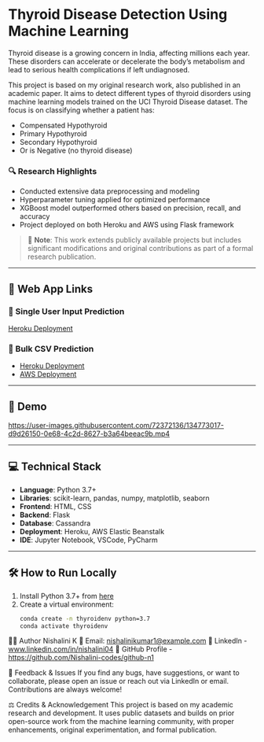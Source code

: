 # Thyroid Disease Detection Using Machine Learning

Thyroid disease is a growing concern in India, affecting millions each year. These disorders can accelerate or decelerate the body’s metabolism and lead to serious health complications if left undiagnosed.

This project is based on my original research work, also published in an academic paper. It aims to detect different types of thyroid disorders using machine learning models trained on the UCI Thyroid Disease dataset. The focus is on classifying whether a patient has:
- Compensated Hypothyroid
- Primary Hypothyroid
- Secondary Hypothyroid
- Or is Negative (no thyroid disease)

### 🔍 Research Highlights
- Conducted extensive data preprocessing and modeling
- Hyperparameter tuning applied for optimized performance
- XGBoost model outperformed others based on precision, recall, and accuracy
- Project deployed on both Heroku and AWS using Flask framework

> 📌 **Note**: This work extends publicly available projects but includes significant modifications and original contributions as part of a formal research publication.

---

## 🔗 Web App Links

### 🧍 Single User Input Prediction
[Heroku Deployment](https://tddoneinput.herokuapp.com/)

### 📁 Bulk CSV Prediction
- [Heroku Deployment](https://batchprediction.herokuapp.com/)
- [AWS Deployment](http://tddbulkprediction-env.eba-uqgwbduj.us-east-2.elasticbeanstalk.com/)

---

## 🎥 Demo

https://user-images.githubusercontent.com/72372136/134773017-d9d26150-0e68-4c2d-8627-b3a64beeac9b.mp4

---

## 💻 Technical Stack

- **Language**: Python 3.7+
- **Libraries**: scikit-learn, pandas, numpy, matplotlib, seaborn
- **Frontend**: HTML, CSS
- **Backend**: Flask
- **Database**: Cassandra
- **Deployment**: Heroku, AWS Elastic Beanstalk
- **IDE**: Jupyter Notebook, VSCode, PyCharm

---

## 🛠 How to Run Locally

1. Install Python 3.7+ from [here](https://www.python.org/downloads/)
2. Create a virtual environment:
   ```bash
   conda create -n thyroidenv python=3.7
   conda activate thyroidenv


🙋‍♀️ Author
Nishalini K
📧 Email: nishalinikumar1@example.com
🔗 LinkedIn - www.linkedin.com/in/nishalini04
📁 GitHub Profile - https://github.com/Nishalini-codes/github-n1


💬 Feedback & Issues
If you find any bugs, have suggestions, or want to collaborate, please open an issue or reach out via LinkedIn or email. Contributions are always welcome!

⚖️ Credits & Acknowledgement
This project is based on my academic research and development. It uses public datasets and builds on prior open-source work from the machine learning community, with proper enhancements, original experimentation, and formal publication.

